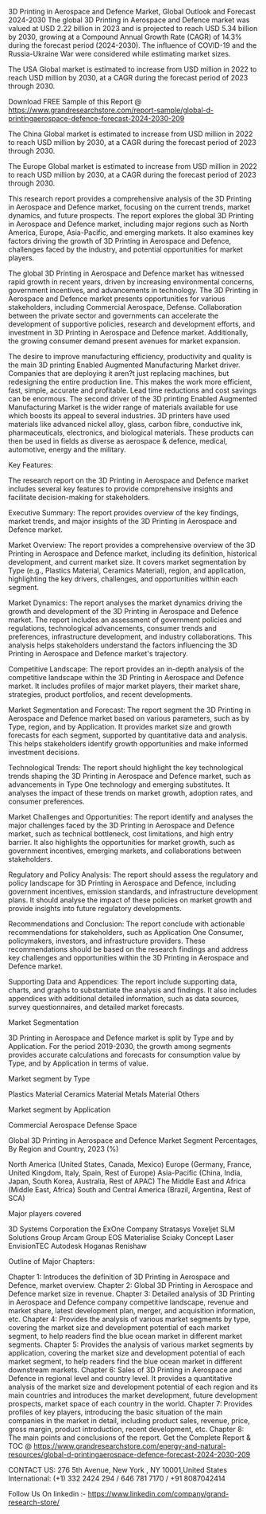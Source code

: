 3D Printing in Aerospace and Defence Market, Global Outlook and Forecast 2024-2030
The global 3D Printing in Aerospace and Defence market was valued at USD 2.22 billion in 2023 and is projected to reach USD 5.34 billion by 2030, growing at a Compound Annual Growth Rate (CAGR) of 14.3% during the forecast period (2024-2030). The influence of COVID-19 and the Russia-Ukraine War were considered while estimating market sizes.

The USA Global market is estimated to increase from USD million in 2022 to reach USD million by 2030, at a CAGR during the forecast period of 2023 through 2030.

Download FREE Sample of this Report @ https://www.grandresearchstore.com/report-sample/global-d-printingaerospace-defence-forecast-2024-2030-209

The China Global market is estimated to increase from USD million in 2022 to reach USD million by 2030, at a CAGR during the forecast period of 2023 through 2030.

The Europe Global market is estimated to increase from USD million in 2022 to reach USD million by 2030, at a CAGR during the forecast period of 2023 through 2030.

This research report provides a comprehensive analysis of the 3D Printing in Aerospace and Defence market, focusing on the current trends, market dynamics, and future prospects. The report explores the global 3D Printing in Aerospace and Defence market, including major regions such as North America, Europe, Asia-Pacific, and emerging markets. It also examines key factors driving the growth of 3D Printing in Aerospace and Defence, challenges faced by the industry, and potential opportunities for market players.

The global 3D Printing in Aerospace and Defence market has witnessed rapid growth in recent years, driven by increasing environmental concerns, government incentives, and advancements in technology. The 3D Printing in Aerospace and Defence market presents opportunities for various stakeholders, including Commercial Aerospace, Defense. Collaboration between the private sector and governments can accelerate the development of supportive policies, research and development efforts, and investment in 3D Printing in Aerospace and Defence market. Additionally, the growing consumer demand present avenues for market expansion.

The desire to improve manufacturing efficiency, productivity and quality is the main 3D printing Enabled Augmented Manufacturing Market driver. Companies that are deploying it aren?t just replacing machines, but redesigning the entire production line. This makes the work more efficient, fast, simple, accurate and profitable. Lead time reductions and cost savings can be enormous. The second driver of the 3D printing Enabled Augmented Manufacturing Market is the wider range of materials available for use which boosts its appeal to several industries. 3D printers have used materials like advanced nickel alloy, glass, carbon fibre, conductive ink, pharmaceuticals, electronics, and biological materials. These products can then be used in fields as diverse as aerospace & defence, medical, automotive, energy and the military.

Key Features:

The research report on the 3D Printing in Aerospace and Defence market includes several key features to provide comprehensive insights and facilitate decision-making for stakeholders.

Executive Summary: The report provides overview of the key findings, market trends, and major insights of the 3D Printing in Aerospace and Defence market.

Market Overview: The report provides a comprehensive overview of the 3D Printing in Aerospace and Defence market, including its definition, historical development, and current market size. It covers market segmentation by Type (e.g., Plastics Material, Ceramics Material), region, and application, highlighting the key drivers, challenges, and opportunities within each segment.

Market Dynamics: The report analyses the market dynamics driving the growth and development of the 3D Printing in Aerospace and Defence market. The report includes an assessment of government policies and regulations, technological advancements, consumer trends and preferences, infrastructure development, and industry collaborations. This analysis helps stakeholders understand the factors influencing the 3D Printing in Aerospace and Defence market's trajectory.

Competitive Landscape: The report provides an in-depth analysis of the competitive landscape within the 3D Printing in Aerospace and Defence market. It includes profiles of major market players, their market share, strategies, product portfolios, and recent developments.

Market Segmentation and Forecast: The report segment the 3D Printing in Aerospace and Defence market based on various parameters, such as by Type, region, and by Application. It provides market size and growth forecasts for each segment, supported by quantitative data and analysis. This helps stakeholders identify growth opportunities and make informed investment decisions.

Technological Trends: The report should highlight the key technological trends shaping the 3D Printing in Aerospace and Defence market, such as advancements in Type One technology and emerging substitutes. It analyses the impact of these trends on market growth, adoption rates, and consumer preferences.

Market Challenges and Opportunities: The report identify and analyses the major challenges faced by the 3D Printing in Aerospace and Defence market, such as technical bottleneck, cost limitations, and high entry barrier. It also highlights the opportunities for market growth, such as government incentives, emerging markets, and collaborations between stakeholders.

Regulatory and Policy Analysis: The report should assess the regulatory and policy landscape for 3D Printing in Aerospace and Defence, including government incentives, emission standards, and infrastructure development plans. It should analyse the impact of these policies on market growth and provide insights into future regulatory developments.

Recommendations and Conclusion: The report conclude with actionable recommendations for stakeholders, such as Application One Consumer, policymakers, investors, and infrastructure providers. These recommendations should be based on the research findings and address key challenges and opportunities within the 3D Printing in Aerospace and Defence market.

Supporting Data and Appendices: The report include supporting data, charts, and graphs to substantiate the analysis and findings. It also includes appendices with additional detailed information, such as data sources, survey questionnaires, and detailed market forecasts.

Market Segmentation

3D Printing in Aerospace and Defence market is split by Type and by Application. For the period 2019-2030, the growth among segments provides accurate calculations and forecasts for consumption value by Type, and by Application in terms of value.

Market segment by Type

Plastics Material
Ceramics Material
Metals Material
Others

Market segment by Application

Commercial Aerospace
Defense
Space

Global 3D Printing in Aerospace and Defence Market Segment Percentages, By Region and Country, 2023 (%)

North America (United States, Canada, Mexico)
Europe (Germany, France, United Kingdom, Italy, Spain, Rest of Europe)
Asia-Pacific (China, India, Japan, South Korea, Australia, Rest of APAC)
The Middle East and Africa (Middle East, Africa)
South and Central America (Brazil, Argentina, Rest of SCA)

Major players covered

3D Systems Corporation
the ExOne Company
Stratasys
Voxeljet
SLM Solutions Group
Arcam Group
EOS
Materialise
Sciaky
Concept Laser
EnvisionTEC
Autodesk
Hoganas
Renishaw

Outline of Major Chapters:

Chapter 1: Introduces the definition of 3D Printing in Aerospace and Defence, market overview.
Chapter 2: Global 3D Printing in Aerospace and Defence market size in revenue.
Chapter 3: Detailed analysis of 3D Printing in Aerospace and Defence company competitive landscape, revenue and market share, latest development plan, merger, and acquisition information, etc.
Chapter 4: Provides the analysis of various market segments by type, covering the market size and development potential of each market segment, to help readers find the blue ocean market in different market segments.
Chapter 5: Provides the analysis of various market segments by application, covering the market size and development potential of each market segment, to help readers find the blue ocean market in different downstream markets.
Chapter 6: Sales of 3D Printing in Aerospace and Defence in regional level and country level. It provides a quantitative analysis of the market size and development potential of each region and its main countries and introduces the market development, future development prospects, market space of each country in the world.
Chapter 7: Provides profiles of key players, introducing the basic situation of the main companies in the market in detail, including product sales, revenue, price, gross margin, product introduction, recent development, etc.
Chapter 8: The main points and conclusions of the report.
Get the Complete Report & TOC @ https://www.grandresearchstore.com/energy-and-natural-resources/global-d-printingaerospace-defence-forecast-2024-2030-209

CONTACT US:
276 5th Avenue, New York , NY 10001,United States
International: (+1) 332 2424 294 / 646 781 7170 / +91 8087042414

Follow Us On linkedin :- https://www.linkedin.com/company/grand-research-store/
